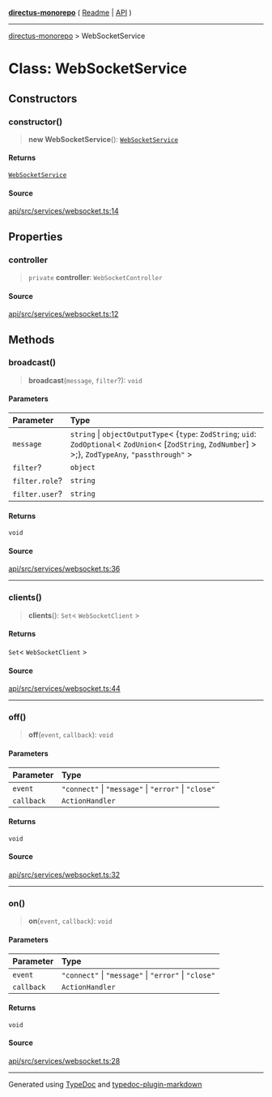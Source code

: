 [**directus-monorepo**](../README.md) ( [Readme](../README.md) \| [API](../API.md) )

---

[directus-monorepo](../API.md) > WebSocketService

# Class: WebSocketService

## Constructors

### constructor()

> **new WebSocketService**(): [`WebSocketService`](class.WebSocketService.md)

#### Returns

[`WebSocketService`](class.WebSocketService.md)

#### Source

[api/src/services/websocket.ts:14](https://github.com/directus/directus/blob/3a4abb10c/api/src/services/websocket.ts#L14)

## Properties

### controller

> `private` **controller**: `WebSocketController`

#### Source

[api/src/services/websocket.ts:12](https://github.com/directus/directus/blob/3a4abb10c/api/src/services/websocket.ts#L12)

## Methods

### broadcast()

> **broadcast**(`message`, `filter`?): `void`

#### Parameters

| Parameter      | Type                                                                                                                                                             |
| :------------- | :--------------------------------------------------------------------------------------------------------------------------------------------------------------- |
| `message`      | `string` \| `objectOutputType`\< \{`type`: `ZodString`; `uid`: `ZodOptional`\< `ZodUnion`\< [`ZodString`, `ZodNumber`] \> \>;}, `ZodTypeAny`, `"passthrough"` \> |
| `filter`?      | `object`                                                                                                                                                         |
| `filter.role`? | `string`                                                                                                                                                         |
| `filter.user`? | `string`                                                                                                                                                         |

#### Returns

`void`

#### Source

[api/src/services/websocket.ts:36](https://github.com/directus/directus/blob/3a4abb10c/api/src/services/websocket.ts#L36)

---

### clients()

> **clients**(): `Set`\< `WebSocketClient` \>

#### Returns

`Set`\< `WebSocketClient` \>

#### Source

[api/src/services/websocket.ts:44](https://github.com/directus/directus/blob/3a4abb10c/api/src/services/websocket.ts#L44)

---

### off()

> **off**(`event`, `callback`): `void`

#### Parameters

| Parameter  | Type                                                 |
| :--------- | :--------------------------------------------------- |
| `event`    | `"connect"` \| `"message"` \| `"error"` \| `"close"` |
| `callback` | `ActionHandler`                                      |

#### Returns

`void`

#### Source

[api/src/services/websocket.ts:32](https://github.com/directus/directus/blob/3a4abb10c/api/src/services/websocket.ts#L32)

---

### on()

> **on**(`event`, `callback`): `void`

#### Parameters

| Parameter  | Type                                                 |
| :--------- | :--------------------------------------------------- |
| `event`    | `"connect"` \| `"message"` \| `"error"` \| `"close"` |
| `callback` | `ActionHandler`                                      |

#### Returns

`void`

#### Source

[api/src/services/websocket.ts:28](https://github.com/directus/directus/blob/3a4abb10c/api/src/services/websocket.ts#L28)

---

Generated using [TypeDoc](https://typedoc.org/) and
[typedoc-plugin-markdown](https://www.npmjs.com/package/typedoc-plugin-markdown)
